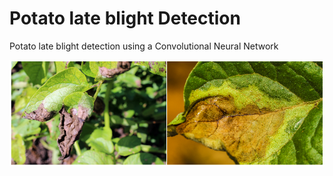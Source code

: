 # Potato late blight Detection
Potato late blight detection using a Convolutional Neural Network

<img src='milidou.PNG'> </img>
